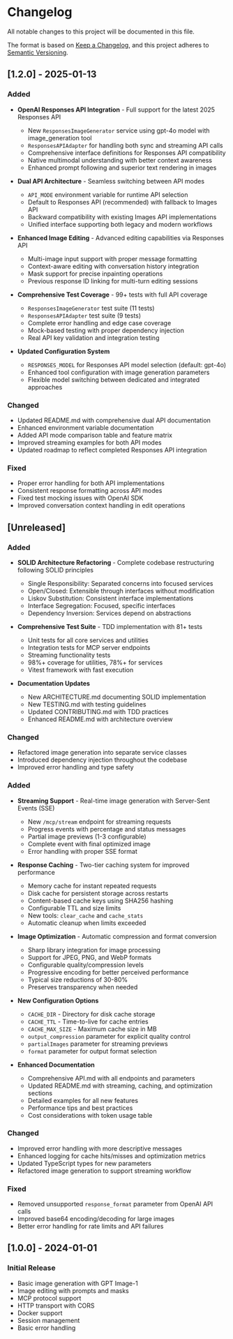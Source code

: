 # Changelog

All notable changes to this project will be documented in this file.

The format is based on [Keep a Changelog](https://keepachangelog.com/en/1.0.0/),
and this project adheres to [Semantic Versioning](https://semver.org/spec/v2.0.0.html).

## [1.2.0] - 2025-01-13

### Added
- **OpenAI Responses API Integration** - Full support for the latest 2025 Responses API
  - New `ResponsesImageGenerator` service using gpt-4o model with image_generation tool
  - `ResponsesAPIAdapter` for handling both sync and streaming API calls
  - Comprehensive interface definitions for Responses API compatibility
  - Native multimodal understanding with better context awareness
  - Enhanced prompt following and superior text rendering in images

- **Dual API Architecture** - Seamless switching between API modes
  - `API_MODE` environment variable for runtime API selection
  - Default to Responses API (recommended) with fallback to Images API
  - Backward compatibility with existing Images API implementations
  - Unified interface supporting both legacy and modern workflows

- **Enhanced Image Editing** - Advanced editing capabilities via Responses API
  - Multi-image input support with proper message formatting
  - Context-aware editing with conversation history integration
  - Mask support for precise inpainting operations
  - Previous response ID linking for multi-turn editing sessions

- **Comprehensive Test Coverage** - 99+ tests with full API coverage
  - `ResponsesImageGenerator` test suite (11 tests)
  - `ResponsesAPIAdapter` test suite (9 tests)
  - Complete error handling and edge case coverage
  - Mock-based testing with proper dependency injection
  - Real API key validation and integration testing

- **Updated Configuration System**
  - `RESPONSES_MODEL` for Responses API model selection (default: gpt-4o)
  - Enhanced tool configuration with image generation parameters
  - Flexible model switching between dedicated and integrated approaches

### Changed
- Updated README.md with comprehensive dual API documentation
- Enhanced environment variable documentation
- Added API mode comparison table and feature matrix
- Improved streaming examples for both API modes
- Updated roadmap to reflect completed Responses API integration

### Fixed
- Proper error handling for both API implementations
- Consistent response formatting across API modes
- Fixed test mocking issues with OpenAI SDK
- Improved conversation context handling in edit operations

## [Unreleased]

### Added
- **SOLID Architecture Refactoring** - Complete codebase restructuring following SOLID principles
  - Single Responsibility: Separated concerns into focused services
  - Open/Closed: Extensible through interfaces without modification
  - Liskov Substitution: Consistent interface implementations
  - Interface Segregation: Focused, specific interfaces
  - Dependency Inversion: Services depend on abstractions
  
- **Comprehensive Test Suite** - TDD implementation with 81+ tests
  - Unit tests for all core services and utilities
  - Integration tests for MCP server endpoints
  - Streaming functionality tests
  - 98%+ coverage for utilities, 78%+ for services
  - Vitest framework with fast execution

- **Documentation Updates**
  - New ARCHITECTURE.md documenting SOLID implementation
  - New TESTING.md with testing guidelines
  - Updated CONTRIBUTING.md with TDD practices
  - Enhanced README.md with architecture overview

### Changed
- Refactored image generation into separate service classes
- Introduced dependency injection throughout the codebase
- Improved error handling and type safety

### Added
- **Streaming Support** - Real-time image generation with Server-Sent Events (SSE)
  - New `/mcp/stream` endpoint for streaming requests
  - Progress events with percentage and status messages
  - Partial image previews (1-3 configurable)
  - Complete event with final optimized image
  - Error handling with proper SSE format

- **Response Caching** - Two-tier caching system for improved performance
  - Memory cache for instant repeated requests
  - Disk cache for persistent storage across restarts
  - Content-based cache keys using SHA256 hashing
  - Configurable TTL and size limits
  - New tools: `clear_cache` and `cache_stats`
  - Automatic cleanup when limits exceeded

- **Image Optimization** - Automatic compression and format conversion
  - Sharp library integration for image processing
  - Support for JPEG, PNG, and WebP formats
  - Configurable quality/compression levels
  - Progressive encoding for better perceived performance
  - Typical size reductions of 30-80%
  - Preserves transparency when needed

- **New Configuration Options**
  - `CACHE_DIR` - Directory for disk cache storage
  - `CACHE_TTL` - Time-to-live for cache entries
  - `CACHE_MAX_SIZE` - Maximum cache size in MB
  - `output_compression` parameter for explicit quality control
  - `partialImages` parameter for streaming previews
  - `format` parameter for output format selection

- **Enhanced Documentation**
  - Comprehensive API.md with all endpoints and parameters
  - Updated README.md with streaming, caching, and optimization sections
  - Detailed examples for all new features
  - Performance tips and best practices
  - Cost considerations with token usage table

### Changed
- Improved error handling with more descriptive messages
- Enhanced logging for cache hits/misses and optimization metrics
- Updated TypeScript types for new parameters
- Refactored image generation to support streaming workflow

### Fixed
- Removed unsupported `response_format` parameter from OpenAI API calls
- Improved base64 encoding/decoding for large images
- Better error handling for rate limits and API failures

## [1.0.0] - 2024-01-01

### Initial Release
- Basic image generation with GPT Image-1
- Image editing with prompts and masks
- MCP protocol support
- HTTP transport with CORS
- Docker support
- Session management
- Basic error handling